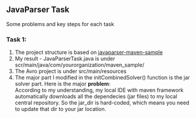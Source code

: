 JavaParser Task
---
Some problems and key steps for each task
### Task 1:
1. The project structure is based on [javaparser-maven-sample](https://github.com/javaparser/javaparser-maven-sample)
2. My result - JavaParserTask.java is under scr/main/java/com/yourorganization/maven_sample/
3. The Avro project is under src/main/resources
4. The major part I modified in the initCombinedSolver() function is the jar solver part. Here is the major **problem**:  
According to my understanding, my local IDE with maven framework automatically downloads all the dependecies (jar files) to my local central repository. So the jar_dir is hard-coded, which means you need to update that dir to your jar location.
  

